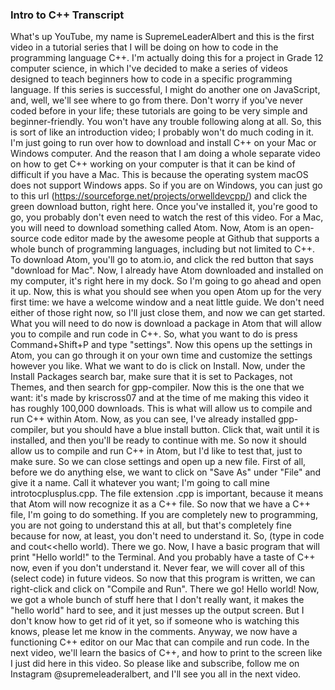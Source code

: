 ### Intro to C++ Transcript

What's up YouTube, my name is SupremeLeaderAlbert and this is the first video in a tutorial series that I will be doing on how to code in the programming language C++. I'm actually doing this for a project in Grade 12 computer science, in which I've decided to make a series of videos designed to teach beginners how to code in a specific programming language. If this series is successful, I might do another one on JavaScript, and, well, we'll see where to go from there. Don't worry if you've never coded before in your life; these tutorials are going to be very simple and beginner-friendly. You won't have any trouble following along at all. So, this is sort of like an introduction video; I probably won't do much coding in it. I'm just going to run over how to download and install C++ on your Mac or Windows computer. And the reason that I am doing a whole separate video on how to get C++ working on your computer is that it can be kind of difficult if you have a Mac. This is because the operating system macOS does not support Windows apps. So if you are on Windows, you can just go to this url (https://sourceforge.net/projects/orwelldevcpp/) and click the green download button, right here. Once you've installed it, you're good to go, you probably don't even need to watch the rest of this video. For a Mac, you will need to download something called Atom. Now, Atom is an open-source code editor made by the awesome people at Github that supports a whole bunch of programming languages, including but not limited to C++. To download Atom, you'll go to atom.io, and click the red button that says "download for Mac". Now, I already have Atom downloaded and installed on my computer, it's right here in my dock. So I'm going to go ahead and open it up. Now, this is what you should see when you open Atom up for the very first time: we have a welcome window and a neat little guide. We don't need either of those right now, so I'll just close them, and now we can get started. What you will need to do now is download a package in Atom that will allow you to compile and run code in C++. So, what you want to do is press Command+Shift+P and type "settings". Now this opens up the settings in Atom, you can go through it on your own time and customize the settings however you like. What we want to do is click on Install. Now, under the Install Packages search bar, make sure that it is set to Packages, not Themes, and then search for gpp-compiler. Now this is the one that we want: it's made by kriscross07 and at the time of me making this video it has roughly 100,000 downloads. This is what will allow us to compile and run C++ within Atom. Now, as you can see, I've already installed gpp-compiler, but you should have a blue install button. Click that, wait until it is installed, and then you'll be ready to continue with me. So now it should allow us to compile and run C++ in Atom, but I'd like to test that, just to make sure. So we can close settings and open up a new file. First of all, before we do anything else, we want to click on "Save As" under "File" and give it a name. Call it whatever you want; I'm going to call mine introtocplusplus.cpp. The file extension .cpp is important, because it means that Atom will now recognize it as a C++ file. So now that we have a C++ file, I'm going to do something. If you are completely new to programming, you are not going to understand this at all, but that's completely fine because for now, at least, you don't need to understand it. So, (type in code and cout<<hello world). There we go. Now, I have a basic program that will print "Hello world!" to the Terminal. And you probably have a taste of C++ now, even if you don't understand it. Never fear, we will cover all of this (select code) in future videos. So now that this program is written, we can right-click and click on "Compile and Run". There we go! Hello world! Now, we got a whole bunch of stuff here that I don't really want, it makes the "hello world" hard to see, and it just messes up the output screen. But I don't know how to get rid of it yet, so if someone who is watching this knows, please let me know in the comments. Anyway, we now have a functioning C++ editor on our Mac that can compile and run code. In the next video, we'll learn the basics of C++, and how to print to the screen like I just did here in this video. So please like and subscribe, follow me on Instagram @supremeleaderalbert, and I'll see you all in the next video.
